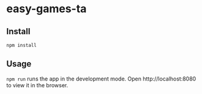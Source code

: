 # easy-games-ta

## Install

`npm install`

## Usage

`npm run` runs the app in the development mode.
Open http://localhost:8080 to view it in the browser.